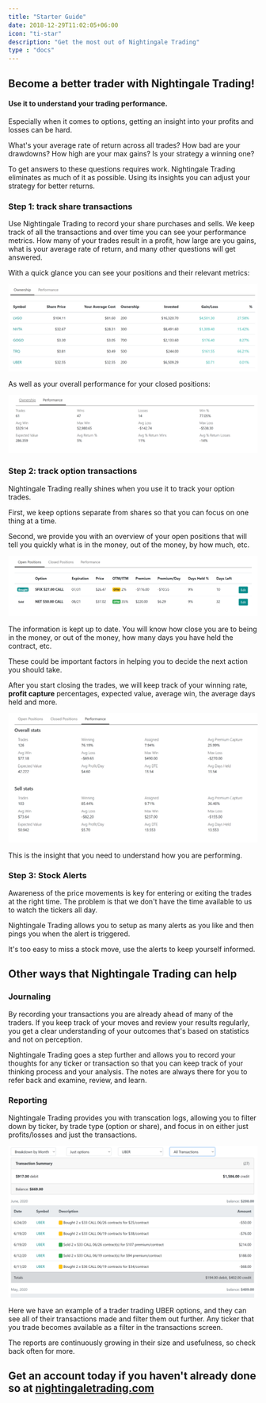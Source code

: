 ```yaml
---
title: "Starter Guide"
date: 2018-12-29T11:02:05+06:00
icon: "ti-star"
description: "Get the most out of Nightingale Trading"
type : "docs"
---
```


## Become a better trader with Nightingale Trading!

#### Use it to understand your trading performance.

Especially when it comes to options, getting an insight into your profits and losses can be hard.

What's your average rate of return across all trades? How bad are your drawdowns? How high are your max gains? Is your strategy a winning one?

To get answers to these questions requires work. Nightingale Trading eliminates as much of it as possible. Using its insights you can adjust your strategy for better returns.

### Step 1: track share transactions

Use Nightingale Trading to record your share purchases and sells. We keep track of all the transactions and over time you can see your performance metrics. How many of your trades result in a profit, how large are you gains, what is your average rate of return, and many other questions will get answered.

With a quick glance you can see your positions and their relevant metrics:

![share ownership](shareownership.png "image")

As well as your overall performance for your closed positions:

![share performance](shareperformance.png "image")


### Step 2: track option transactions

Nightingale Trading really shines when you use it to track your option trades.

First, we keep options separate from shares so that you can focus on one thing at a time.

Second, we provide you with an overview of your open positions that will tell you quickly what is in the money, out of the money, by how much, etc.

![options ownership](optionsownership.png "image")

The information is kept up to date. You will know how close you are to being in the money, or out of the money, how many days you have held the contract, etc.

These could be important factors in helping you to decide the next action you should take.

After you start closing the trades, we will keep track of your winning rate, **profit capture** percentages, expected value, average win, the average days held and more.

![options performance](optionsperformance.png "image")

This is the insight that you need to understand how you are performing.


### Step 3: Stock Alerts

Awareness of the price movements is key for entering or exiting the trades at the right time. The problem is that we don't have the time available to us to watch the tickers all day.

Nightingale Trading allows you to setup as many alerts as you like and then pings you when the alert is triggered.

It's too easy to miss a stock move, use the alerts to keep yourself informed.

## Other ways that Nightingale Trading can help

### Journaling

By recording your transactions you are already ahead of many of the traders. If you keep track of your moves and review your results regularly, you get a clear understanding of your outcomes that's based on statistics and not on perception.

Nightingale Trading goes a step further and allows you to record your thoughts for any ticker or transaction so that you can keep track of your thinking process and your analysis. The notes are always there for you to refer back and examine, review, and learn.

### Reporting

Nightingale Trading provides you with transcation logs, allowing you to filter down by ticker, by trade type (option or share), and focus in on either just profits/losses and just the transactions.

![transactions](transactions.png "image")

Here we have an example of a trader trading UBER options, and they can see all of their transactions made and filter them out further. Any ticker that you trade becomes available as a filter in the transactions screen.

The reports are continuously growing in their size and usefulness, so check back often for more.

## Get an account today if you haven't already done so at [nightingaletrading.com](https://www.nightingaletrading.com)



